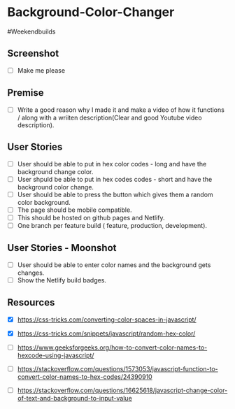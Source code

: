 # Background-Color-Changer
#Weekendbuilds

## Screenshot
- [ ] Make me please

## Premise
- [ ] Write a good reason why I made it and make a video of how it functions / along with a wriiten description(Clear and good Youtube video description). 

## User Stories
- [ ] User should be able to put in hex color codes - long and have the background change color.
- [ ] User shpuld be able to put in hex codes codes - short and have the background color change. 
- [ ] User should be able to press the button which gives them a random color background.
- [ ] The page should be mobile compatible.
- [ ] This should be hosted on github pages and Netlify.
- [ ] One branch per feature build ( feature, production, development).  

## User Stories - Moonshot 
- [ ] User should be able to enter color names and the background gets changes. 
- [ ] Show the Netlify build badges.

## Resources
- [x] https://css-tricks.com/converting-color-spaces-in-javascript/
- [x] https://css-tricks.com/snippets/javascript/random-hex-color/
- [ ] https://www.geeksforgeeks.org/how-to-convert-color-names-to-hexcode-using-javascript/
- [ ] https://stackoverflow.com/questions/1573053/javascript-function-to-convert-color-names-to-hex-codes/24390910
- [ ] https://stackoverflow.com/questions/16625618/javascript-change-color-of-text-and-background-to-input-value 


